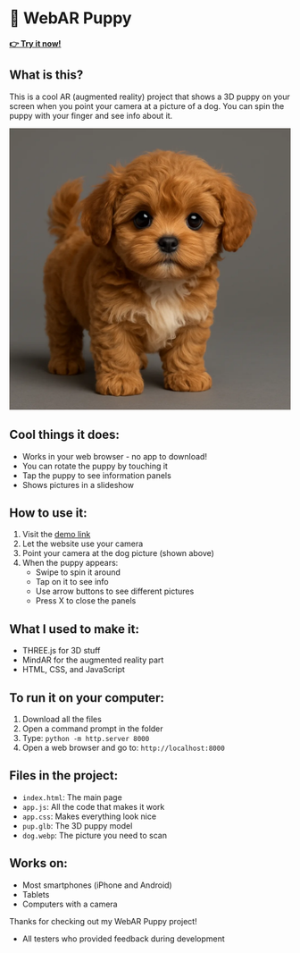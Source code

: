 # 🐶 WebAR Puppy

**[👉 Try it now!](https://reliable-melba-93be87.netlify.app/)**

## What is this?

This is a cool AR (augmented reality) project that shows a 3D puppy on your screen when you point your camera at a picture of a dog. You can spin the puppy with your finger and see info about it.

![WebAR Puppy Demo](dog.webp)

## Cool things it does:

- Works in your web browser - no app to download!
- You can rotate the puppy by touching it
- Tap the puppy to see information panels
- Shows pictures in a slideshow

## How to use it:

1. Visit the [demo link](https://reliable-melba-93be87.netlify.app/)
2. Let the website use your camera
3. Point your camera at the dog picture (shown above)
4. When the puppy appears:
   - Swipe to spin it around
   - Tap on it to see info
   - Use arrow buttons to see different pictures
   - Press X to close the panels

## What I used to make it:

- THREE.js for 3D stuff
- MindAR for the augmented reality part
- HTML, CSS, and JavaScript

## To run it on your computer:

1. Download all the files
2. Open a command prompt in the folder
3. Type: `python -m http.server 8000`
4. Open a web browser and go to: `http://localhost:8000`

## Files in the project:

- `index.html`: The main page
- `app.js`: All the code that makes it work
- `app.css`: Makes everything look nice
- `pup.glb`: The 3D puppy model
- `dog.webp`: The picture you need to scan

## Works on:

- Most smartphones (iPhone and Android)
- Tablets
- Computers with a camera

Thanks for checking out my WebAR Puppy project!
- All testers who provided feedback during development
